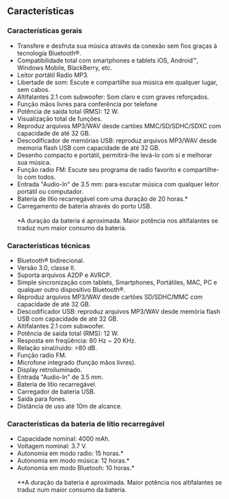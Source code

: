## Características

### Características gerais

- Transfere e desfruta sua música através da conexão sem fios graças à tecnología Bluetooth®.
- Compatibilidade total com smartphones e tablets iOS, Android™, Windows Mobile, BlackBerry, etc.
- Leitor portátil Radio MP3.
- Libertade de som: Escute e compartilhe sua música em qualquer lugar, sem cabos.
- Altifalantes 2.1 com subwoofer: Som claro e com graves reforçados.
- Função mãos livres para conferência por telefone
- Potência de saída total (RMS): 12 W.
- Visualização total de funções.
- Reproduz arquivos MP3/WAV desde cartões MMC/SD/SDHC/SDXC com capacidade de até 32 GB.
- Descodificador de memórias USB: reproduz arquivos MP3/WAV desde memoria flash USB com capacidade de até 32 GB.
- Desenho compacto e portátil, permitirá-lhe levá-lo com si e melhorar sua música.
- Função radio FM: Escute seu programa de radio favorito e compartilhe-lo com todos.
- Entrada "Audio-In" de 3.5 mm: para escutar música com qualquer leitor portátil ou computador.
- Bateria de lítio recarregável com uma duração de 20 horas.*
- Carregamento de bateria através do porto USB.
<br/><br/>
*A duração da bateria é aproximada. Maior potência nos altifalantes se traduz num maior consumo da bateria.

### Características técnicas

- Bluetooth® bidirecional.
- Versão 3.0, classe II.
- Suporta arquivos A2DP e AVRCP.
- Simple sincronização com tablets, Smartphones, Portátiles, MAC, PC e qualquer outro dispositivo Bluetooth®.
- Reproduz arquivos MP3/WAV desde cartões SD/SDHC/MMC com capacidade de até 32 GB.
- Descodificador USB: reproduz arquivos MP3/WAV desde memória flash USB com capacidade de até 32 GB.
- Altifalantes 2.1 com subwoofer.
- Potência de saída total (RMS): 12 W.
- Resposta em freqüência: 60 Hz ~ 20 KHz.
- Relação sinal/ruido: >80 dB.
- Função radio FM.
- Microfone integrado (função mãos livres).
- Display retroiluminado.
- Entrada "Audio-In" de 3.5 mm.
- Bateria de lítio recarregável.
- Carregador de bateria USB.
- Saída para fones.
- Distância de uso até 10m de alcance.


### Características da bateria de lítio recarregável

- Capacidade nominal: 4000 mAh.
- Voltagem nominal: 3.7 V.
- Autonomia em modo radio: 15 horas.*
- Autonomia em modo música: 12 horas.*
- Autonomia em modo Bluetooh: 10 horas.*
<br/><br/>
 **A duração da bateria é aproximada. Maior potência nos altifalantes se traduz num maior consumo da bateria.
